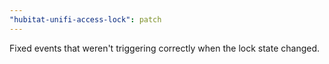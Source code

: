 ```yaml
---
"hubitat-unifi-access-lock": patch
---
```


Fixed events that weren't triggering correctly when the lock state changed.
